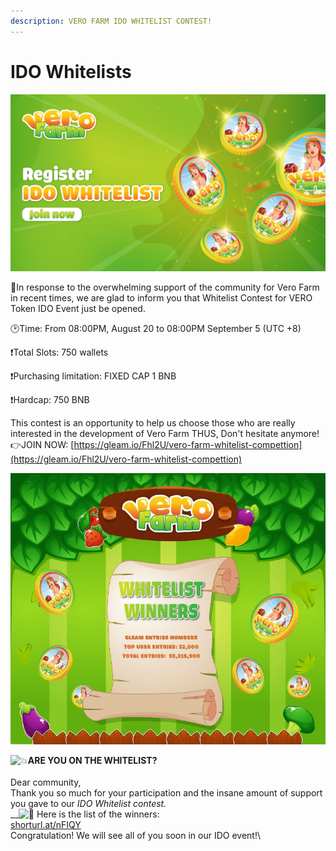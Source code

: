 ```yaml
---
description: VERO FARM IDO WHITELIST CONTEST!
---
```


# IDO Whitelists

![](../../.gitbook/assets/banner-game-2-01-1-.png)

🔔In response to the overwhelming support of the community for Vero Farm in recent times, we are glad to inform you that Whitelist Contest for VERO Token IDO Event just be opened.&#x20;

🕑Time: From 08:00PM, August 20 to 08:00PM September 5 (UTC +8)&#x20;

❗️Total Slots: 750 wallets&#x20;

❗️Purchasing limitation: FIXED CAP 1 BNB&#x20;

❗️Hardcap: 750 BNB&#x20;

This contest is an opportunity to help us choose those who are really interested in the development of Vero Farm THUS, Don't hesitate anymore! \
👉JOIN NOW: [https://gleam.io/Fhl2U/vero-farm-whitelist-compettion](https://gleam.io/Fhl2U/vero-farm-whitelist-compettion)



![](../../.gitbook/assets/68e3cd0d-067a-4e8b-8054-bd9e231287d8.jpg)

&#x20;<img src="https://web.telegram.org/z/img-apple-64/1f4a5.png" alt="💥" data-size="line">**ARE YOU ON THE WHITELIST?**\
\
Dear community,\
Thank you so much for your participation and the insane amount of support you gave to our _IDO Whitelist contest._\
__<img src="https://web.telegram.org/z/img-apple-64/1f389.png" alt="🎉" data-size="line"> Here is the list of the winners:\
[shorturl.at/nFIQY](https://shorturl.at/nFIQY)\
Congratulation! We will see all of you soon in our IDO event!\
